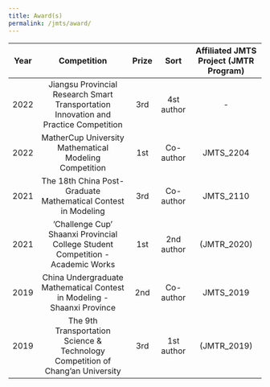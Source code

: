 ```yaml
---
title: Award(s)
permalink: /jmts/award/
---
```


<style>
.intro{
font-family:times;
font-size:21px;
}
</style>

| Year | Competition | Prize | Sort | Affiliated JMTS Project (JMTR Program) |
|:-------------:|:-------------:|:-------------:|:-------------:|:-----:|
| 2022 | Jiangsu Provincial Research Smart Transportation Innovation and Practice Competition | 3rd | 4st author | - |
| 2022 | MatherCup University Mathematical Modeling Competition | 1st | Co-author | JMTS_2204 |
| 2021 | The 18th China Post-Graduate Mathematical Contest in Modeling | 3rd | Co-author | JMTS_2110 |
| 2021 | ’Challenge Cup’ Shaanxi Provincial College Student Competition - Academic Works | 1st | 2nd author | (JMTR_2020) |
| 2019 | China Undergraduate Mathematical Contest in Modeling - Shaanxi Province | 2nd | Co-author | JMTS_2019 |
| 2019 | The 9th Transportation Science & Technology Competition of Chang’an University | 3rd | 1st author | (JMTR_2019) |






